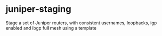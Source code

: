 juniper-staging
===============

Stage a set of Juniper routers, with consistent usernames, loopbacks, igp enabled and ibgp full mesh using a template
